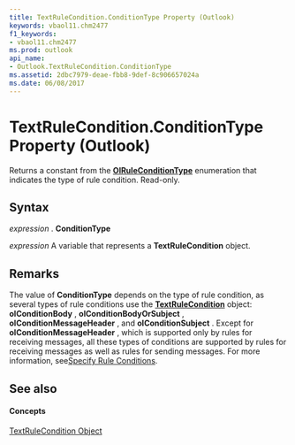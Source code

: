 ```yaml
---
title: TextRuleCondition.ConditionType Property (Outlook)
keywords: vbaol11.chm2477
f1_keywords:
- vbaol11.chm2477
ms.prod: outlook
api_name:
- Outlook.TextRuleCondition.ConditionType
ms.assetid: 2dbc7979-deae-fbb8-9def-8c906657024a
ms.date: 06/08/2017
---
```



# TextRuleCondition.ConditionType Property (Outlook)

Returns a constant from the **[OlRuleConditionType](olruleconditiontype-enumeration-outlook.md)** enumeration that indicates the type of rule condition. Read-only.


## Syntax

 _expression_ . **ConditionType**

 _expression_ A variable that represents a **TextRuleCondition** object.


## Remarks

The value of **ConditionType** depends on the type of rule condition, as several types of rule conditions use the **[TextRuleCondition](textrulecondition-object-outlook.md)** object: **olConditionBody** , **olConditionBodyOrSubject** , **olConditionMessageHeader** , and **olConditionSubject** . Except for **olConditionMessageHeader** , which is supported only by rules for receiving messages, all these types of conditions are supported by rules for receiving messages as well as rules for sending messages. For more information, see[Specify Rule Conditions](http://msdn.microsoft.com/library/812c131a-fe23-1b8b-5e2d-9459d7102630%28Office.15%29.aspx).


## See also


#### Concepts


[TextRuleCondition Object](textrulecondition-object-outlook.md)

